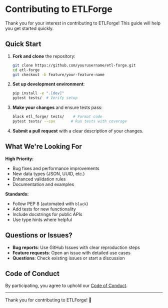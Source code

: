 # Contributing to ETLForge

Thank you for your interest in contributing to ETLForge! This guide will help you get started quickly.

## Quick Start

1. **Fork and clone** the repository:
   ```bash
   git clone https://github.com/yourusername/etl-forge.git
   cd etl-forge
   git checkout -b feature/your-feature-name
   ```

2. **Set up development environment**:
   ```bash
   pip install -e ".[dev]"
   pytest tests/  # Verify setup
   ```

3. **Make your changes** and ensure tests pass:
   ```bash
   black etl_forge/ tests/    # Format code
   pytest tests/ --cov       # Run tests with coverage
   ```

4. **Submit a pull request** with a clear description of your changes.

## What We're Looking For

**High Priority:**
- Bug fixes and performance improvements
- New data types (JSON, UUID, etc.)
- Enhanced validation rules
- Documentation and examples

**Standards:**
- Follow PEP 8 (automated with `black`)
- Add tests for new functionality
- Include docstrings for public APIs
- Use type hints where helpful

## Questions or Issues?

- **Bug reports**: Use GitHub Issues with clear reproduction steps
- **Feature requests**: Open an issue with detailed use cases
- **Questions**: Check existing issues or start a discussion

## Code of Conduct

By participating, you agree to uphold our [Code of Conduct](CODE_OF_CONDUCT.md).

---

Thank you for contributing to ETLForge! 🚀

 